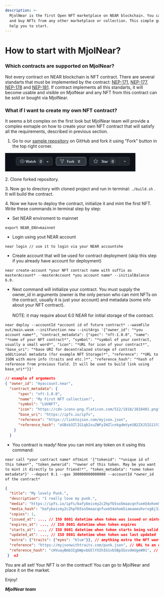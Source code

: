 ```yaml
---
description: >-
  MjolNear is the first Open NFT marketplace on NEAR blockchain. You can sell
  and buy NFTs from any other marketplace or collection. This simple guide will
  help you to start.
---
```


# How to start with MjolNear?

### Which contracts are supported on MjolNear?

Not every contract on NEAR blockchain is NFT contract. There are several standarts that must be implemented by the contract: [NEP-171](https://nomicon.io/Standards/NonFungibleToken/Core), [NEP-177](https://nomicon.io/Standards/NonFungibleToken/Metadata), [NEP-178](https://nomicon.io/Standards/NonFungibleToken/ApprovalManagement) and  [NEP-181](https://nomicon.io/Standards/NonFungibleToken/Enumeration). If contract implements all this standarts, it will become usable and visible on MjolNear and any NFT from this contract can be sold or bought via MjolNear.

### What if I want to create my own NFT contract?

It seems a bit complex on the first look but MjolNear team will provide a complex exmaple on how to create your own NFT contract that will satisfy all the requirements, described in previous section.

1. Go to our [sample repository](https://github.com/MjolNear/simple-nft-contract) on GitHub and fork it using "Fork" button in the top right corner.

![](.gitbook/assets/image.png)

2\. Clone forked repository.

3\. Now go to directory with cloned project and run in terminal: `./build.sh` . It will build the contract.

4\. Now we have to deploy the contract, initialize it and mint the first NFT. Write these commands in terminal step by step:

* Set NEAR enviroment to mainnet

```shell
export NEAR_ENV=mainnet
```

* Login using yout NEAR account

```shell
near login // use it to login via your NEAR accountshe
```

* Create account that will be used for contract deployment (skip this step if you already have account for deployment)

```shell
near create-account *your NFT contract name with suffix as masterAccount* --masterAccount *you account name* --initialBalance 6.0.
```

* Next command will initialize your contract. You must supply the owner\_id in arguments (owner is the only person who can mint NFTs on the contract, usually it is just your account) and metadata (some info about your NFT contract). \
  \
  NOTE: it may require about 6.0 NEAR for initial storage of the contract.

```shell
near deploy --accountId *account id of future contract* --wasmFile out/main.wasm --initFunction new --initArgs '{"owner_id": "*you account name*", "contract_metadata": {"spec": "nft-1.0.0", "name": "*name of your NFT contract*", "symbol": "*symbol of your contract, usually a small word*", "icon": "*URL for icon of your contract*", "base_uri": "*base URI for decentralazed storage of contract additional metadata (for example NFT Storage)*", "reference": "*URL to JSON with more info (traits and etc.)*", "reference_hash": "*hash of reference from previous field. It will be used to build link using base_uri*"}}'
```

```json
// example of arguments
{ "owner_id": "myaccount.near", 
  "contract_metadata": { 
      "spec": "nft-1.0.0", 
      "name": "My First NFT collection!", 
      "symbol": "LUVNFT",
      "icon": "https://cdn-icons-png.flaticon.com/512/1818/1818401.png", 
      "base_uri": "https://ipfs.io/ipfs", 
      "reference": "https://linktojson.com/myjson.json", 
      "reference_hash": "aSBsb3ZlIG1qb2xuZWFyIHZlcnkgdmVyeSB2ZXJ5IG11Y2ghISE=" 
    }
  }
```

* You contract is ready! Now you can mint any token on it using this command:

```shell
near call *your contract name* nftmint '{"tokenid": "*unique id of this token*", "token_ownerid": "*owner of this token. May be you want to mint it directly to your friend!*", "token_metadata": *some token metadata*}' --depost 0.1 --gas 300000000000000 --accountId *owner_id of the contract*
```

```json
{ 
  "title": "My lovely Punk.", 
  "description": "I really love my punk.", 
  "media": "https://ipfs.io/ipfs/bafybeicmy2c2hpfb5so5maacqnfuxm54ohom5iaeaeeuhvrxg6j32hn6re/avatars-rfwy5mSeUytFz5Gx-8s06ZQ-t240x240.jpg", 
  "media_hash": "bafybeicmy2c2hpfb5so5maacqnfuxm54ohom5iaeaeeuhvrxg6j32hn6re", 
  "copies": 1, 
  "issued_at": ..., // ISO 8601 datetime when token was issued or minted
  "expires_at": ..., // ISO 8601 datetime when token expires
  "starts_at": ..., // ISO 8601 datetime when token starts being valid
  "updated_at": ..., // ISO 8601 datetime when token was last updated
  "extra": {"traits": {"eyes": "blue"}}, // anything extra the NFT wants to store on-chain (like traits and etc.). Can be stringified JSON.
  "reference": "https://myjsonwithtraits.com/punk.json", // URL to an off-chain JSON file with more info.
  "reference_hash": "cHVuayBmb3IgbWpvbG5lYXIhIG1vbSBpIGxvdmUgeW91", // Base64-encoded sha256 hash of JSON from reference field. Required if `reference` is included.
 }  oJ
```

You are all set! Your NFT is on the contract! You can go to MjolNear and place it on the market.

Enjoy!

_**MjolNear team**_



